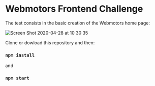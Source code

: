 # Webmotors Frontend Challenge

The test consists in the basic creation of the Webmotors home page:

![Screen Shot 2020-04-28 at 10 30 35](https://user-images.githubusercontent.com/54912285/80493318-a0ad2900-893b-11ea-880e-0bd52d237599.png)

Clone or dowload this repository and then:

### `npm install`

and

### `npm start`
